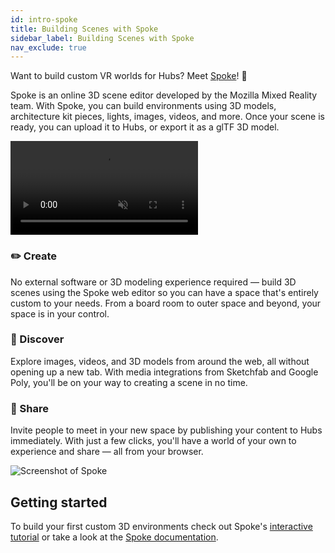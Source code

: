```yaml
---
id: intro-spoke
title: Building Scenes with Spoke
sidebar_label: Building Scenes with Spoke
nav_exclude: true
---
```


Want to build custom VR worlds for Hubs? Meet [Spoke](https://hubs.mozilla.com/spoke)! 👋

Spoke is an online 3D scene editor developed by the Mozilla Mixed Reality team. With Spoke, you can build environments using 3D models, architecture kit pieces, lights, images, videos, and more. Once your scene is ready, you can upload it to Hubs, or export it as a glTF 3D model.

<video autoplay loop muted controls >
  <source src="img/architecture-kit.mp4" type="video/mp4">
</video>

### ✏️ Create

No external software or 3D modeling experience required &mdash; build 3D scenes using the Spoke web editor so you can have a space that's entirely custom to your needs. From a board room to outer space and beyond, your space is in your control.

### 🔭 Discover

Explore images, videos, and 3D models from around the web, all without opening up a new tab. With media integrations from Sketchfab and Google Poly, you'll be on your way to creating a scene in no time.

### 🎉 Share

Invite people to meet in your new space by publishing your content to Hubs immediately. With just a few clicks, you'll have a world of your own to experience and share &mdash; all from your browser.


![Screenshot of Spoke](img/intro-spoke-screenshot-min.jpeg)


## Getting started 

To build your first custom 3D environments check out Spoke's [interactive tutorial](https://hubs.mozilla.com/spoke/projects/tutorial) or take a look at the [Spoke documentation](./spoke-creating-projects.html).
